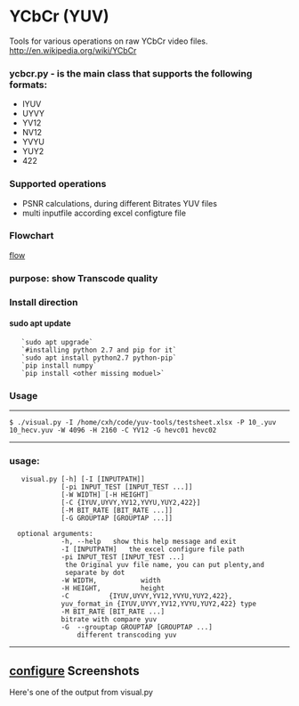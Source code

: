 YCbCr (YUV)
===========

Tools for various operations on raw YCbCr video files.
http://en.wikipedia.org/wiki/YCbCr

### ycbcr.py - is the main class that supports the following formats:

* IYUV
* UYVY
* YV12
* NV12
* YVYU
* YUY2
* 422

### **Supported operations**
* PSNR calculations, during different Bitrates YUV files
* multi inputfile according excel configture file

### **Flowchart**
[flow](https://github.com/chandlerbingbing/yuv-tools/tree/challenge_everything/FlowChart.png)
### **purpose**: show Transcode quality 

### **Install direction**
#### sudo apt update
       `sudo apt upgrade`
       `#installing python 2.7 and pip for it`
       `sudo apt install python2.7 python-pip`
       `pip install numpy`
       `pip install <other missing moduel>`

### Usage
-----
	$ ./visual.py -I /home/cxh/code/yuv-tools/testsheet.xlsx -P 10_.yuv 10_hecv.yuv -W 4096 -H 2160 -C YV12 -G hevc01 hevc02

-----

### **usage:** 
       visual.py [-h] [-I [INPUTPATH]] 
                 [-pi INPUT_TEST [INPUT_TEST ...]]
                 [-W WIDTH] [-H HEIGHT]
                 [-C {IYUV,UYVY,YV12,YVYU,YUY2,422}]
                 [-M BIT_RATE [BIT_RATE ...]]
                 [-G GROUPTAP [GROUPTAP ...]]

      optional arguments:
                 -h, --help   show this help message and exit
                 -I [INPUTPATH]   the excel configure file path
                 -pi INPUT_TEST [INPUT_TEST ...]
                  the Original yuv file name, you can put plenty,and
                  separate by dot
                 -W WIDTH,           width
                 -H HEIGHT,          height
                 -C          {IYUV,UYVY,YV12,YVYU,YUY2,422}, 
                 yuv_format_in {IYUV,UYVY,YV12,YVYU,YUY2,422} type
                 -M BIT_RATE [BIT_RATE ...]
                 bitrate with compare yuv
                 -G  --grouptap GROUPTAP [GROUPTAP ...]
                     different transcoding yuv
-----
[configure](https://github.com/chandlerbingbing/yuv-tools/tree/challenge_everything/configure.png)
Screenshots
-----------

Here's one of the output from visual.py

